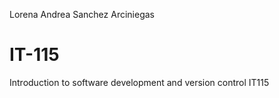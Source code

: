 Lorena Andrea Sanchez Arciniegas 
# IT-115
Introduction to software development and version control IT115
